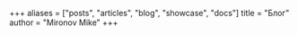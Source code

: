 +++
aliases = ["posts", "articles", "blog", "showcase", "docs"]
title = "Блог"
author = "Mironov Mike"
+++
